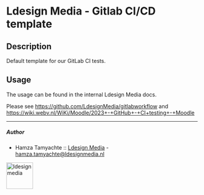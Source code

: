 # Ldesign Media - Gitlab CI/CD template

## Description

Default template for our GitLab CI tests.

## Usage

The usage can be found in the internal Ldesign Media docs.

Please see https://github.com/LdesignMedia/gitlabworkflow and https://wiki.webv.nl/WiKi/Moodle/2023+-+GitHub+-+CI+testing+-+Moodle

---

##### Author

* Hamza Tamyachte :: [Ldesign Media](https://ldesignmedia.nl/) -  [hamza.tamyachte@ldesignmedia.nl](hamza.tamyachte@ldesignmedia.nl)

<img src="https://ldesignmedia.nl/themes/ldesignmedia/assets/images/logo/logo.svg" alt="ldesignmedia" height="70px">
